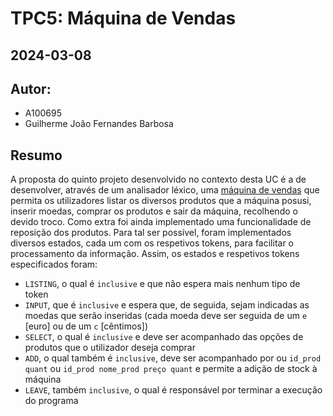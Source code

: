 # TPC5: Máquina de Vendas
## 2024-03-08

## Autor:
- A100695
- Guilherme João Fernandes Barbosa

## Resumo

A proposta do quinto projeto desenvolvido no contexto desta UC é a de desenvolver, através de um analisador léxico, uma [máquina de vendas](vending_machine.py) que permita os utilizadores listar os diversos produtos que a máquina posusi, inserir moedas, comprar os produtos e sair da máquina, recolhendo o devido troco. Como extra foi ainda implementado uma funcionalidade de reposição dos produtos. Para tal ser possível, foram implementados diversos estados, cada um com os respetivos tokens, para facilitar o processamento da informação. Assim, os estados e respetivos tokens especificados foram:

- `LISTING`, o qual é `inclusive` e que não espera mais nenhum tipo de token
- `INPUT`, que é `inclusive` e espera que, de seguida, sejam indicadas as moedas que serão inseridas (cada moeda deve ser seguida de um `e` [euro] ou de um `c` [cêntimos])
- `SELECT`, o qual é `inclusive` e deve ser acompanhado das opções de produtos que o utilizador deseja comprar
- `ADD`, o qual também é `inclusive`, deve ser acompanhado por ou `id_prod quant` ou `id_prod nome_prod preço quant` e permite a adição de stock à máquina
- `LEAVE`, também `inclusive`, o qual é responsável por terminar a execução do programa

